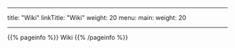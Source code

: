 
---
title: "Wiki"
linkTitle: "Wiki"
weight: 20
menu:
  main:
    weight: 20

---

{{% pageinfo %}}
Wiki
{{% /pageinfo %}}

